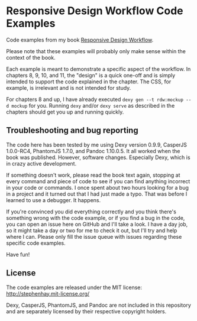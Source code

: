 Responsive Design Workflow Code Examples
=================

Code examples from my book [Responsive Design Workflow](http://www.responsivedesignworkflow.com).

Please note that these examples will probably only make sense within the context of the book.

Each example is meant to demonstrate a specific aspect of the workflow. In chapters 8, 9, 10, and 11, the "design" is a quick one-off and is simply intended to support the code explained in the chapter. The CSS, for example, is irrelevant and is not intended for study.

For chapters 8 and up, I have already executed `dexy gen --t rdw:mockup --d mockup` for you. Running `dexy` and/or `dexy serve` as described in the chapters should get you up and running quickly.

## Troubleshooting and bug reporting

The code here has been tested by me using Dexy version 0.9.9, CasperJS 1.0.0-RC4, PhantomJS 1.7.0, and Pandoc 1.10.0.5. It all worked when the book was published. However, software changes. Especially Dexy, which is in crazy active development.

If something doesn't work, please read the book text again, stopping at every command and piece of code to see if you can find anything incorrect in your code or commands. I once spent about two hours looking for a bug in a project and it turned out that I had just made a typo. That was before I learned to use a debugger. It happens.

If you're convinced you did everything correctly and you think there's something wrong with the code example, or if you find a bug in the code, you can open an issue here on GitHub and I'll take a look. I have a day job, so it might take a day or two for me to check it out, but I'll try and help where I can. Please only fill the issue queue with issues regarding these specific code examples.

Have fun!

## License

The code examples are released under the MIT license: http://stephenhay.mit-license.org/

Dexy, CasperJS, PhantomJS, and Pandoc are not included in this repository and are separately licensed by their respective copyright holders.
